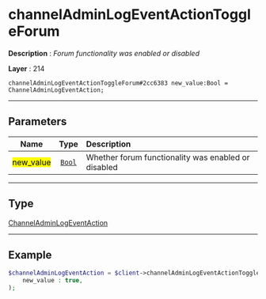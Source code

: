 # channelAdminLogEventActionToggleForum

**Description** : *Forum functionality was enabled or disabled*

**Layer** : 214

```tl
channelAdminLogEventActionToggleForum#2cc6383 new_value:Bool = ChannelAdminLogEventAction;
```

---

## Parameters

| Name | Type | Description |
| :---: | :---: | :--- |
| <mark>new_value</mark> | [`Bool`](type/Bool) | Whether forum functionality was enabled or disabled |

---

## Type

[ChannelAdminLogEventAction](type/ChannelAdminLogEventAction)

---

## Example

```php
$channelAdminLogEventAction = $client->channelAdminLogEventActionToggleForum(
	new_value : true,
);
```